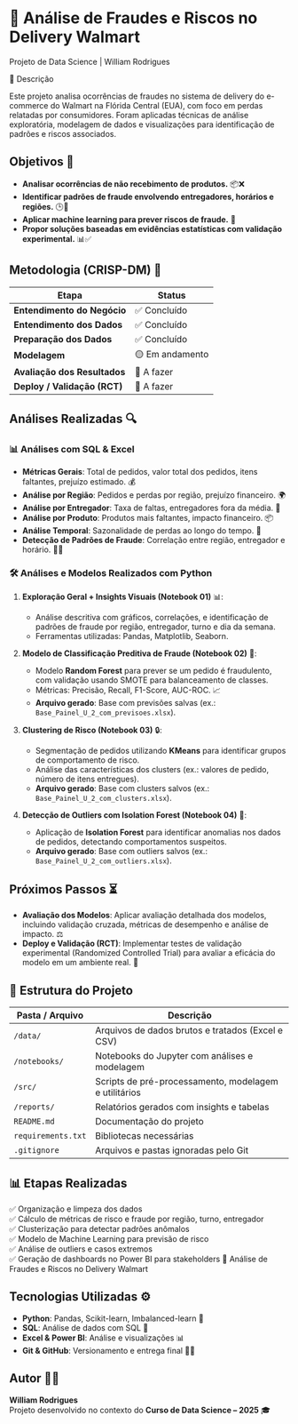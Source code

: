 # 🛒 Análise de Fraudes e Riscos no Delivery Walmart  
Projeto de Data Science | William Rodrigues

📌 Descrição

Este projeto analisa ocorrências de fraudes no sistema de delivery do e-commerce do Walmart na Flórida Central (EUA), com foco em perdas relatadas por consumidores. Foram aplicadas técnicas de análise exploratória, modelagem de dados e visualizações para identificação de padrões e riscos associados.

## Objetivos 🎯

- **Analisar ocorrências de não recebimento de produtos.** 📦❌
- **Identificar padrões de fraude envolvendo entregadores, horários e regiões.** 🕒🚚
- **Aplicar machine learning para prever riscos de fraude.** 🤖
- **Propor soluções baseadas em evidências estatísticas com validação experimental.** 📊✅

## Metodologia (CRISP-DM) 🔄
| Etapa                        | Status          |
|------------------------------|-----------------|
| **Entendimento do Negócio**       | ✅ Concluído    |
| **Entendimento dos Dados**        | ✅ Concluído    |
| **Preparação dos Dados**          | ✅ Concluído    |
| **Modelagem**                     | 🟡 Em andamento |
| **Avaliação dos Resultados**      | 🔲 A fazer      |
| **Deploy / Validação (RCT)**      | 🔲 A fazer      |

## Análises Realizadas 🔍

### 📊 Análises com SQL & Excel
- **Métricas Gerais**: Total de pedidos, valor total dos pedidos, itens faltantes, prejuízo estimado. 💰
- **Análise por Região**: Pedidos e perdas por região, prejuízo financeiro. 🌍
- **Análise por Entregador**: Taxa de faltas, entregadores fora da média. 🚚
- **Análise por Produto**: Produtos mais faltantes, impacto financeiro. 📦
- **Análise Temporal**: Sazonalidade de perdas ao longo do tempo. 📅
- **Detecção de Padrões de Fraude**: Correlação entre região, entregador e horário. 🕵️‍♂️

### 🛠️ Análises e Modelos Realizados com Python

1. **Exploração Geral + Insights Visuais (Notebook 01)** 📊:
   - Análise descritiva com gráficos, correlações, e identificação de padrões de fraude por região, entregador, turno e dia da semana. 
   - Ferramentas utilizadas: Pandas, Matplotlib, Seaborn.

2. **Modelo de Classificação Preditiva de Fraude (Notebook 02)** 🔮:
   - Modelo **Random Forest** para prever se um pedido é fraudulento, com validação usando SMOTE para balanceamento de classes.
   - Métricas: Precisão, Recall, F1-Score, AUC-ROC. 📈
   - **Arquivo gerado**: Base com previsões salvas (ex.: `Base_Painel_U_2_com_previsoes.xlsx`).

3. **Clustering de Risco (Notebook 03)** 🔒:
   - Segmentação de pedidos utilizando **KMeans** para identificar grupos de comportamento de risco.
   - Análise das características dos clusters (ex.: valores de pedido, número de itens entregues).
   - **Arquivo gerado**: Base com clusters salvos (ex.: `Base_Painel_U_2_com_clusters.xlsx`).

4. **Detecção de Outliers com Isolation Forest (Notebook 04)** 🚨:
   - Aplicação de **Isolation Forest** para identificar anomalias nos dados de pedidos, detectando comportamentos suspeitos.
   - **Arquivo gerado**: Base com outliers salvos (ex.: `Base_Painel_U_2_com_outliers.xlsx`).

## Próximos Passos ⏳

- **Avaliação dos Modelos**: Aplicar avaliação detalhada dos modelos, incluindo validação cruzada, métricas de desempenho e análise de impacto. ⚖️
- **Deploy e Validação (RCT)**: Implementar testes de validação experimental (Randomized Controlled Trial) para avaliar a eficácia do modelo em um ambiente real. 🚀

## 📁 Estrutura do Projeto

| Pasta / Arquivo     | Descrição |
|---------------------|-----------|
| `/data/`            | Arquivos de dados brutos e tratados (Excel e CSV) |
| `/notebooks/`       | Notebooks do Jupyter com análises e modelagem |
| `/src/`             | Scripts de pré-processamento, modelagem e utilitários |
| `/reports/`         | Relatórios gerados com insights e tabelas |
| `README.md`         | Documentação do projeto |
| `requirements.txt`  | Bibliotecas necessárias |
| `.gitignore`        | Arquivos e pastas ignoradas pelo Git |
## 📊 Etapas Realizadas

✅ Organização e limpeza dos dados  
✅ Cálculo de métricas de risco e fraude por região, turno, entregador  
✅ Clusterização para detectar padrões anômalos  
✅ Modelo de Machine Learning para previsão de risco  
✅ Análise de outliers e casos extremos  
✅ Geração de dashboards no Power BI para stakeholders
🛒 Análise de Fraudes e Riscos no Delivery Walmart


## Tecnologias Utilizadas ⚙️
- **Python**: Pandas, Scikit-learn, Imbalanced-learn 🐍
- **SQL**: Análise de dados com SQL 🧮
- **Excel & Power BI**: Análise e visualizações 📊
- **Git & GitHub**: Versionamento e entrega final 🦸‍♂️

## Autor 👨‍💻
**William Rodrigues**  
Projeto desenvolvido no contexto do **Curso de Data Science – 2025** 🎓
